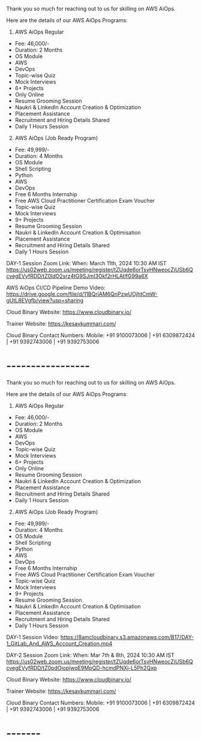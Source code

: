 
Thank you so much for reaching out to us for skilling on AWS AiOps.

Here are the details of our AWS AiOps Programs:

1. AWS AiOps Regular
- Fee: 46,000/-
- Duration: 2 Months
- OS Module
- AWS
- DevOps 
- Topic-wise Quiz
- Mock Interviews
- 6+ Projects
- Only Online
- Resume Grooming Session
- Naukri & LinkedIn Account Creation & Optimization
- Placement Assistance
- Recruitment and Hiring Details Shared
- Daily 1 Hours Session


2. AWS AiOps (Job Ready Program)
- Fee: 49,999/-
- Duration: 4 Months
- OS Module
- Shell Scripting
- Python
- AWS
- DevOps 
- Free 6 Months Internship
- Free AWS Cloud Practitioner Certification Exam Voucher
- Topic-wise Quiz
- Mock Interviews
- 9+ Projects
- Resume Grooming Session
- Naukri & LinkedIn Account Creation & Optimisation
- Placement Assistance
- Recruitment and Hiring Details Shared
- Daily 1 Hours Session

DAY-1 Session Zoom Link: When: March 11th, 2024 10:30 AM IST 
https://us02web.zoom.us/meeting/register/tZUqde6orTsvHNweocZjUSb6QcvegEVyfRDD/tZ0ldO2srz4tG9SJmI3Okf2rHLAtlfG99a6X

AWS AiOps CI/CD Pipeline Demo Video:
https://drive.google.com/file/d/11BQriAM6QnPzwUOjhtCmW-gUtL8EVgfb/view?usp=sharing

Cloud Binary Website:
https://www.cloudbinary.io/

Trainer Website:
https://kesavkummari.com/

Cloud Binary Contact Numbers:
Mobile: +91 9100073006 | +91 6309872424 | +91 9392743006 | +91 9392753006


# ----------------- #



Thank you so much for reaching out to us for skilling on AWS AiOps.

Here are the details of our AWS AiOps Programs:

1. AWS AiOps Regular
- Fee: 46,000/-
- Duration: 2 Months
- OS Module
- AWS
- DevOps 
- Topic-wise Quiz
- Mock Interviews
- 6+ Projects
- Only Online
- Resume Grooming Session
- Naukri & LinkedIn Account Creation & Optimization
- Placement Assistance
- Recruitment and Hiring Details Shared
- Daily 1 Hours Session


2. AWS AiOps (Job Ready Program)
- Fee: 49,999/-
- Duration: 4 Months
- OS Module
- Shell Scripting
- Python
- AWS
- DevOps 
- Free 6 Months Internship
- Free AWS Cloud Practitioner Certification Exam Voucher
- Topic-wise Quiz
- Mock Interviews
- 9+ Projects
- Resume Grooming Session
- Naukri & LinkedIn Account Creation & Optimisation
- Placement Assistance
- Recruitment and Hiring Details Shared
- Daily 1 Hours Session



DAY-1 Session Video:
https://8amcloudbinary.s3.amazonaws.com/B17/DAY-1_GitLab_And_AWS_Account_Creation.mp4

DAY-2 Session Zoom Link: When: Mar 7th & 8th, 2024 10:30 AM IST 
https://us02web.zoom.us/meeting/register/tZUqde6orTsvHNweocZjUSb6QcvegEVyfRDD/tZ0pdOiopjwqE9MpQD-hcmdPNXj-L5Ph2Qxp

Cloud Binary Website:
https://www.cloudbinary.io/

Trainer Website:
https://kesavkummari.com/

Cloud Binary Contact Numbers:
Mobile: +91 9100073006 | +91 6309872424 | +91 9392743006 | +91 9392753006


# ------- #